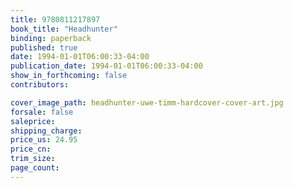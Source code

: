 ```yaml
---
title: 9780811217897
book_title: "Headhunter"
binding: paperback
published: true
date: 1994-01-01T06:00:33-04:00
publication_date: 1994-01-01T06:00:33-04:00
show_in_forthcoming: false
contributors:

cover_image_path: headhunter-uwe-timm-hardcover-cover-art.jpg
forsale: false
saleprice:
shipping_charge:
price_us: 24.95
price_cn:
trim_size:
page_count:
---
```


